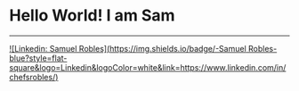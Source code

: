 # Hello World! I am Sam

---

[![Linkedin: Samuel Robles](https://img.shields.io/badge/-Samuel Robles-blue?style=flat-square&logo=Linkedin&logoColor=white&link=https://www.linkedin.com/in/chefsrobles/)](https://www.linkedin.com/in/chefsrobles/)
